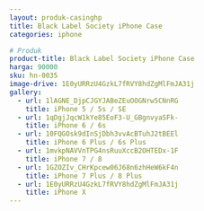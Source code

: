 ```yaml
---
layout: produk-casinghp
title: Black Label Society iPhone Case
categories: iphone

# Produk
product-title: Black Label Society iPhone Case
harga: 90000
sku: hn-0035
image-drive: 1E0yURRzU4GzkL7fRVY8hdZgMlFmJA31j
gallery:
  - url: 1lAGNE_DjpCJGYJABeZEuOOGNrw5CNnRG
    title: iPhone 5 / 5s / SE
  - url: 1qDgjJqcW1kYe85EoF3-U_GBgnvyaSFk-
    title: iPhone 6 / 6s
  - url: 10FQGOsk9dInSjDbh3vvAcBTuhJ2tBEEl
    title: iPhone 6 Plus / 6s Plus
  - url: 1mvkpNAVVnTPG4nsRuuXccB2OHTEDx-1F
    title: iPhone 7 / 8
  - url: 1GZOZIv_CHrKpcew06J68n6zhHeW6kF4n
    title: iPhone 7 Plus / 8 Plus
  - url: 1E0yURRzU4GzkL7fRVY8hdZgMlFmJA31j
    title: iPhone X
---
```

